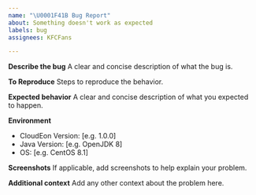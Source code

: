 ```yaml
---
name: "\U0001F41B Bug Report"
about: Something doesn't work as expected
labels: bug
assignees: KFCFans

---
```


**Describe the bug**
A clear and concise description of what the bug is.

**To Reproduce**
Steps to reproduce the behavior.

**Expected behavior**
A clear and concise description of what you expected to happen.

**Environment**
 - CloudEon Version: [e.g. 1.0.0]
 - Java Version: [e.g. OpenJDK 8]
 - OS: [e.g. CentOS 8.1]

**Screenshots**
If applicable, add screenshots to help explain your problem.

**Additional context**
Add any other context about the problem here.
